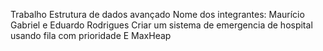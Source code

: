 Trabalho Estrutura de dados avançado
Nome dos integrantes: Maurício Gabriel e Eduardo Rodrigues
Criar um sistema de emergencia de hospital usando fila com prioridade E MaxHeap
